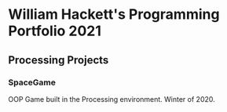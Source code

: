 # William Hackett's Programming Portfolio 2021

## Processing Projects

### SpaceGame
OOP Game built in the Processing environment. Winter of 2020.
